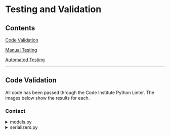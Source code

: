 # Testing and Validation

## Contents

[Code Validation](#code-validation)

[Manual Testing](#manual-testing)

[Automated Testing](#automated-testing)

---

## Code Validation

All code has been passed through the Code Institute Python Linter.
The images below show the results for each.

### Contact
<details>

<summary>models.py</summary>

![contact_model_results](documentation/pep8_results/contact-model.py-pep8-test.webp)

</details>

<details>

<summary>serializers.py</summary>

![contact_serializer_results](documentation/pep8_results/contact-serializers.py-pep8-test.png)

</details>
